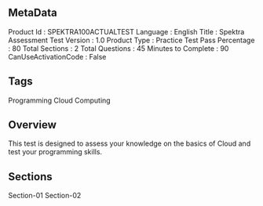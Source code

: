 ## MetaData
Product Id : SPEKTRA100ACTUALTEST
Language : English
Title : Spektra Assessment Test
Version : 1.0
Product Type : Practice Test
Pass Percentage : 80
Total Sections : 2
Total Questions : 45
Minutes to Complete : 90
CanUseActivationCode : False

## Tags
Programming
Cloud Computing

## Overview
This test is designed to assess your knowledge on the basics of Cloud and test your programming skills.

## Sections
Section-01
Section-02
